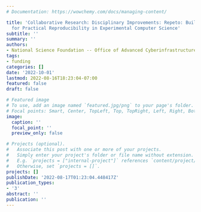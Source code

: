 ```yaml
---
# Documentation: https://wowchemy.com/docs/managing-content/

title: 'Collaborative Research: Disciplinary Improvements: Repeto: Building a Network
  for Practical Reproducibility in Experimental Computer Science'
subtitle: ''
summary: ''
authors:
- National Science Foundation -- Office of Advanced Cyberinfrastructure (OAC)
tags:
- funding
categories: []
date: '2022-10-01'
lastmod: 2022-08-16T18:23:04-07:00
featured: false
draft: false

# Featured image
# To use, add an image named `featured.jpg/png` to your page's folder.
# Focal points: Smart, Center, TopLeft, Top, TopRight, Left, Right, BottomLeft, Bottom, BottomRight.
image:
  caption: ''
  focal_point: ''
  preview_only: false

# Projects (optional).
#   Associate this post with one or more of your projects.
#   Simply enter your project's folder or file name without extension.
#   E.g. `projects = ["internal-project"]` references `content/project/deep-learning/index.md`.
#   Otherwise, set `projects = []`.
projects: []
publishDate: '2022-08-17T01:23:04.448417Z'
publication_types:
- '3'
abstract: ''
publication: ''
---
```

